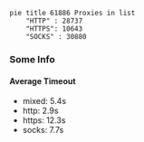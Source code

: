 
```mermaid
pie title 61886 Proxies in list
    "HTTP" : 28737
    "HTTPS": 10643
    "SOCKS" : 30880
```

### Some Info
#### Average Timeout

- mixed: 5.4s
- http: 2.9s
- https: 12.3s
- socks: 7.7s